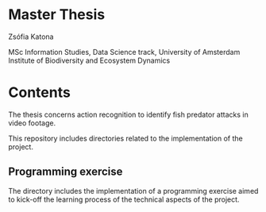 # Master Thesis
Zsófia Katona

MSc Information Studies, Data Science track, University of Amsterdam
Institute of Biodiversity and Ecosystem Dynamics

# Contents
The thesis concerns action recognition to identify fish predator attacks in video footage.

This repository includes directories related to the implementation of the project.

## Programming exercise
The directory includes the implementation of a programming exercise aimed to kick-off the learning process of the technical aspects of the project.
